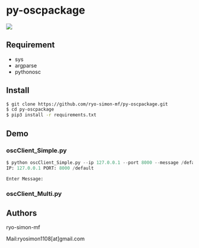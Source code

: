 # py-oscpackage
[![](https://img.shields.io/badge/python-3+-blue.svg)](https://www.python.org/download/releases/3/)

## Requirement
- sys
- argparse
- pythonosc

## Install
```bash
$ git clone https://github.com/ryo-simon-mf/py-oscpackage.git
$ cd py-oscpackage
$ pip3 install -r requirements.txt
```

## Demo
### oscClient_Simple.py
```python
$ python oscClient_Simple.py --ip 127.0.0.1 --port 8000 --message /default
IP: 127.0.0.1 PORT: 8000 /default

Enter Message:
```

### oscClient_Multi.py
 

## Authors
ryo-simon-mf

Mail:ryosimon1108[at]gmail.com
